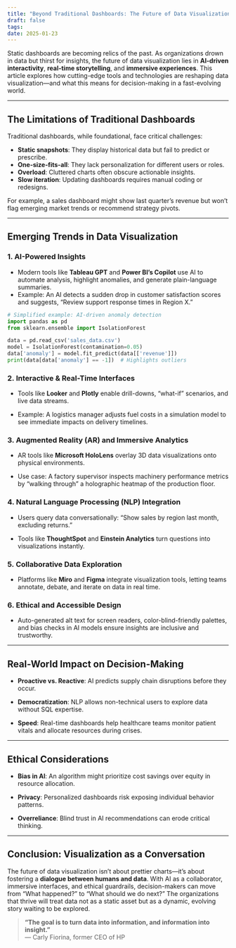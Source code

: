 ```yaml
---
title: "Beyond Traditional Dashboards: The Future of Data Visualization"
draft: false
tags: 
date: 2025-01-23
---
```

Static dashboards are becoming relics of the past. As organizations drown in data but thirst for insights, the future of data visualization lies in **AI-driven interactivity**, **real-time storytelling**, and **immersive experiences**. This article explores how cutting-edge tools and technologies are reshaping data visualization—and what this means for decision-making in a fast-evolving world.

---

## The Limitations of Traditional Dashboards

Traditional dashboards, while foundational, face critical challenges:
- **Static snapshots**: They display historical data but fail to predict or prescribe.
- **One-size-fits-all**: They lack personalization for different users or roles.
- **Overload**: Cluttered charts often obscure actionable insights.
- **Slow iteration**: Updating dashboards requires manual coding or redesigns.

For example, a sales dashboard might show last quarter’s revenue but won’t flag emerging market trends or recommend strategy pivots.

---

## Emerging Trends in Data Visualization

### 1. **AI-Powered Insights**
   - Modern tools like **Tableau GPT** and **Power BI’s Copilot** use AI to automate analysis, highlight anomalies, and generate plain-language summaries. 
   - Example: An AI detects a sudden drop in customer satisfaction scores and suggests, “Review support response times in Region X.”

   ```python
   # Simplified example: AI-driven anomaly detection
   import pandas as pd
   from sklearn.ensemble import IsolationForest

   data = pd.read_csv('sales_data.csv')
   model = IsolationForest(contamination=0.05)
   data['anomaly'] = model.fit_predict(data[['revenue']])
   print(data[data['anomaly'] == -1])  # Highlights outliers
   ```

### 2. **Interactive & Real-Time Interfaces**

- Tools like **Looker** and **Plotly** enable drill-downs, “what-if” scenarios, and live data streams.

- Example: A logistics manager adjusts fuel costs in a simulation model to see immediate impacts on delivery timelines.
### 3. **Augmented Reality (AR) and Immersive Analytics**

- AR tools like **Microsoft HoloLens** overlay 3D data visualizations onto physical environments.

- Use case: A factory supervisor inspects machinery performance metrics by “walking through” a holographic heatmap of the production floor.
### 4. **Natural Language Processing (NLP) Integration**

- Users query data conversationally: “Show sales by region last month, excluding returns.”

- Tools like **ThoughtSpot** and **Einstein Analytics** turn questions into visualizations instantly.
### 5. **Collaborative Data Exploration**

- Platforms like **Miro** and **Figma** integrate visualization tools, letting teams annotate, debate, and iterate on data in real time.
### 6. **Ethical and Accessible Design**

- Auto-generated alt text for screen readers, color-blind-friendly palettes, and bias checks in AI models ensure insights are inclusive and trustworthy.

---

## Real-World Impact on Decision-Making

- **Proactive vs. Reactive**: AI predicts supply chain disruptions before they occur.

- **Democratization**: NLP allows non-technical users to explore data without SQL expertise.

- **Speed**: Real-time dashboards help healthcare teams monitor patient vitals and allocate resources during crises.

---

## Ethical Considerations

- **Bias in AI**: An algorithm might prioritize cost savings over equity in resource allocation.

- **Privacy**: Personalized dashboards risk exposing individual behavior patterns.

- **Overreliance**: Blind trust in AI recommendations can erode critical thinking.

---

## Conclusion: Visualization as a Conversation

The future of data visualization isn’t about prettier charts—it’s about fostering a **dialogue between humans and data**. With AI as a collaborator, immersive interfaces, and ethical guardrails, decision-makers can move from “What happened?” to “What should we do next?” The organizations that thrive will treat data not as a static asset but as a dynamic, evolving story waiting to be explored.

> **“The goal is to turn data into information, and information into insight.”**  
> — Carly Fiorina, former CEO of HP